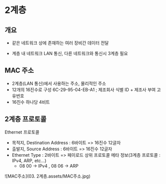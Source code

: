 # 2계층

## 개요

- 같은 네트워크 상에 존재하는 여러 장비간 데이터 전달

- 계층 내 네트워크 LAN 통신, 다른 네트워크와 통신시 3계층 필요



## MAC 주소

- 2계층(LAN 통신)에서 사용하는 주소, 물리적인 주소
- 12개의 16진수로 구성 6C-29-95-04-EB-A1 ; 제조회사 식별 ID + 제조사 부여 고유번호
- 16진수 하나당 4비트



## 2계층 프로토콜

Ethernet 프로토콜

- 목적지, Destination Address : 6바이트 => 16진수 12글자
- 출발지, Source Address : 6바이트 => 16진수 12글자
- Ethernet Type : 2바이트 => 페이로드 상위 프로토콜 메타 정보(3계층 프로토콜 : IPv4, ARP, etc...)
  - 08 00 -> IPv4 , 08 06 -> ARP

![MAC주소](03. 2계층.assets/MAC주소.jpg)

